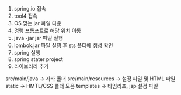 1. spring.io 접속
2. tool4 접속
3. OS 맞는 jar 파일 다운  
4. 명령 프롬프트로 해당 위치 이동
5. java -jar jar 파일 실행
6. lombok.jar 파일 실행 후 sts 폴더에 생성 확인
7. spring 실행
8. spring stater project
9. 라이브러리 추가

src/main/java -> 자바 폴더
src/main/resources -> 설정 파일 및 HTML 파일 
static -> HMTL/CSS 폴더 모음
templates -> 타임리프, jsp 설정 파일

